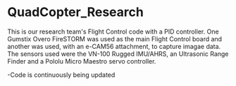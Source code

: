QuadCopter_Research
===================


This is our research team's Flight Control code with a PID controller. One Gumstix Overo 
FireSTORM was used as the main Flight Control board and another was used, with an e-CAM56
attachment, to capture imagae data. The sensors used were the VN-100 Rugged IMU/AHRS, 
an Ultrasonic Range Finder and a Pololu Micro Maestro servo controller.

-Code is continuously being updated
